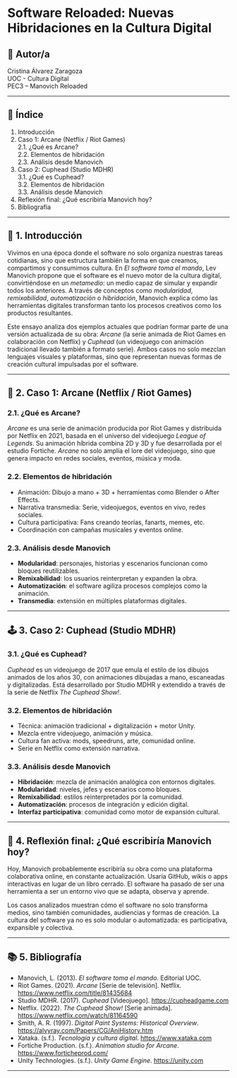 # Software Reloaded: Nuevas Hibridaciones en la Cultura Digital

## 👤 Autor/a
Cristina Álvarez Zaragoza  
UOC - Cultura Digital  
PEC3 – Manovich Reloaded

---

## 📑 Índice

1. Introducción  
2. Caso 1: Arcane (Netflix / Riot Games)  
   2.1. ¿Qué es Arcane?  
   2.2. Elementos de hibridación  
   2.3. Análisis desde Manovich  
3. Caso 2: Cuphead (Studio MDHR)  
   3.1. ¿Qué es Cuphead?  
   3.2. Elementos de hibridación  
   3.3. Análisis desde Manovich  
4. Reflexión final: ¿Qué escribiría Manovich hoy?  
5. Bibliografía  

---

## 🧠 1. Introducción

Vivimos en una época donde el software no solo organiza nuestras tareas cotidianas, sino que estructura también la forma en que creamos, compartimos y consumimos cultura. En *El software toma el mando*, Lev Manovich propone que el software es el nuevo motor de la cultura digital, convirtiéndose en un *metamedio*: un medio capaz de simular y expandir todos los anteriores. A través de conceptos como *modularidad*, *remixabilidad*, *automatización* o *hibridación*, Manovich explica cómo las herramientas digitales transforman tanto los procesos creativos como los productos resultantes.

Este ensayo analiza dos ejemplos actuales que podrían formar parte de una versión actualizada de su obra: *Arcane* (la serie animada de Riot Games en colaboración con Netflix) y *Cuphead* (un videojuego con animación tradicional llevado también a formato serie). Ambos casos no solo mezclan lenguajes visuales y plataformas, sino que representan nuevas formas de creación cultural impulsadas por el software.

---

## 🧪 2. Caso 1: Arcane (Netflix / Riot Games)

### 2.1. ¿Qué es Arcane?

*Arcane* es una serie de animación producida por Riot Games y distribuida por Netflix en 2021, basada en el universo del videojuego *League of Legends*. Su animación híbrida combina 2D y 3D y fue desarrollada por el estudio Fortiche. *Arcane* no solo amplía el lore del videojuego, sino que genera impacto en redes sociales, eventos, música y moda.

### 2.2. Elementos de hibridación

- Animación: Dibujo a mano + 3D + herramientas como Blender o After Effects.  
- Narrativa transmedia: Serie, videojuegos, eventos en vivo, redes sociales.  
- Cultura participativa: Fans creando teorías, fanarts, memes, etc.  
- Coordinación con campañas musicales y eventos online.

### 2.3. Análisis desde Manovich

- **Modularidad**: personajes, historias y escenarios funcionan como bloques reutilizables.  
- **Remixabilidad**: los usuarios reinterpretan y expanden la obra.  
- **Automatización**: el software agiliza procesos complejos como la animación.  
- **Transmedia**: extensión en múltiples plataformas digitales.

---

## 🕹️ 3. Caso 2: Cuphead (Studio MDHR)

### 3.1. ¿Qué es Cuphead?

*Cuphead* es un videojuego de 2017 que emula el estilo de los dibujos animados de los años 30, con animaciones dibujadas a mano, escaneadas y digitalizadas. Está desarrollado por Studio MDHR y extendido a través de la serie de Netflix *The Cuphead Show!*.

### 3.2. Elementos de hibridación

- Técnica: animación tradicional + digitalización + motor Unity.  
- Mezcla entre videojuego, animación y música.  
- Cultura fan activa: mods, speedruns, arte, comunidad online.  
- Serie en Netflix como extensión narrativa.

### 3.3. Análisis desde Manovich

- **Hibridación**: mezcla de animación analógica con entornos digitales.  
- **Modularidad**: niveles, jefes y escenarios como bloques.  
- **Remixabilidad**: estilos reinterpretados por la comunidad.  
- **Automatización**: procesos de integración y edición digital.  
- **Interfaz participativa**: comunidad como motor de expansión cultural.

---

## 🤖 4. Reflexión final: ¿Qué escribiría Manovich hoy?

Hoy, Manovich probablemente escribiría su obra como una plataforma colaborativa online, en constante actualización. Usaría GitHub, wikis o apps interactivas en lugar de un libro cerrado. El software ha pasado de ser una herramienta a ser un entorno vivo que se adapta, observa y aprende.

Los casos analizados muestran cómo el software no solo transforma medios, sino también comunidades, audiencias y formas de creación. La cultura del software ya no es solo modular o automatizada: es participativa, expansible y colectiva.

---

## 📚 5. Bibliografía

- Manovich, L. (2013). *El software toma el mando*. Editorial UOC.  
- Riot Games. (2021). *Arcane* [Serie de televisión]. Netflix. https://www.netflix.com/title/81435684  
- Studio MDHR. (2017). *Cuphead* [Videojuego]. https://cupheadgame.com  
- Netflix. (2022). *The Cuphead Show!* [Serie animada]. https://www.netflix.com/watch/81164590  
- Smith, A. R. (1997). *Digital Paint Systems: Historical Overview*. https://alvyray.com/Papers/CG/AniHistory.htm  
- Xataka. (s.f.). *Tecnología y cultura digital*. https://www.xataka.com  
- Fortiche Production. (s.f.). *Animation studio for Arcane*. https://www.forticheprod.com/  
- Unity Technologies. (s.f.). *Unity Game Engine*. https://unity.com  

---

